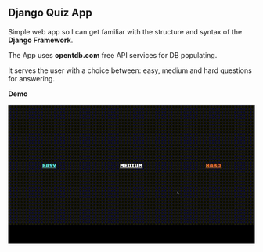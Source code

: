 ## Django Quiz App

Simple web app so I can get familiar with the structure and syntax of the **Django Framework**.

The App uses **opentdb.com** free API services for DB populating.

It serves the user with a choice between: easy, medium and hard questions for answering.

**Demo**

![Alt Text](https://github.com/georgi-i/django_quiz_app/blob/main/demo.gif)

